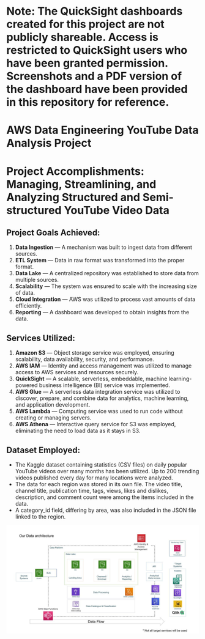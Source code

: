 # Note: The QuickSight dashboards created for this project are not publicly shareable. Access is restricted to QuickSight users who have been granted permission. Screenshots and a PDF version of the dashboard have been provided in this repository for reference.

# AWS Data Engineering YouTube Data Analysis Project

# Project Accomplishments: Managing, Streamlining, and Analyzing Structured and Semi-structured YouTube Video Data

## Project Goals Achieved:
1. **Data Ingestion** — A mechanism was built to ingest data from different sources.
2. **ETL System** — Data in raw format was transformed into the proper format.
3. **Data Lake** — A centralized repository was established to store data from multiple sources.
4. **Scalability** — The system was ensured to scale with the increasing size of data.
5. **Cloud Integration** — AWS was utilized to process vast amounts of data efficiently.
6. **Reporting** — A dashboard was developed to obtain insights from the data.

## Services Utilized:
1. **Amazon S3** — Object storage service was employed, ensuring scalability, data availability, security, and performance.
2. **AWS IAM** — Identity and access management was utilized to manage access to AWS services and resources securely.
3. **QuickSight** — A scalable, serverless, embeddable, machine learning-powered business intelligence (BI) service was implemented.
4. **AWS Glue** — A serverless data integration service was utilized to discover, prepare, and combine data for analytics, machine learning, and application development.
5. **AWS Lambda** — Computing service was used to run code without creating or managing servers.
6. **AWS Athena** — Interactive query service for S3 was employed, eliminating the need to load data as it stays in S3.

## Dataset Employed:
- The Kaggle dataset containing statistics (CSV files) on daily popular YouTube videos over many months has been utilized. Up to 200 trending videos published every day for many locations were analyzed. 
- The data for each region was stored in its own file. The video title, channel title, publication time, tags, views, likes and dislikes, description, and comment count were among the items included in the data. 
- A category_id field, differing by area, was also included in the JSON file linked to the region.

![Architecture](https://github.com/HRS0221/Data-Engineering-Youtube-Data-Analysis/blob/main/architecture.jpeg)
